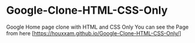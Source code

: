 # Google-Clone-HTML-CSS-Only

Google Home page clone with HTML and CSS Only
You can see the Page from here [https://houxxam.github.io/Google-Clone-HTML-CSS-Only/]
